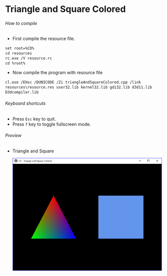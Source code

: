 # Triangle and Square Colored

###### How to compile

-   First compile the resource file.

```
set root=%CD%
cd resources
rc.exe /V resource.rc
cd %root%
```

-   Now compile the program with resource file

```
cl.exe /EHsc /DUNICODE /Zi triangleAndSquareColored.cpp /link resources\resource.res user32.lib kernel32.lib gdi32.lib d3d11.lib D3dcompiler.lib
```

###### Keyboard shortcuts

-   Press `Esc` key to quit.
-   Press `f` key to toggle fullscreen mode.

###### Preview

-   Triangle and Square

    ![Triangle and Square Colored][triangle-and-square-colored-image]

[//]: # "Image declaration"
[triangle-and-square-colored-image]: ./preview/triangleAndSquareColored.png "Triangle and Square Colored"
